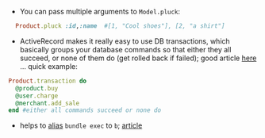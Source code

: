 * You can pass multiple arguments to `Model.pluck`:
``` ruby 
  Product.pluck :id,:name  #[1, "Cool shoes"], [2, "a shirt"]
``` 
* ActiveRecord makes it really easy to use DB transactions, which basically groups your database commands so that either they all succeed, or none of them do (get rolled back if failed); good article [here](http://vaidehijoshi.github.io/blog/2015/08/18/safer-sql-using-activerecord-transactions/) ... quick example:

``` ruby
Product.transaction do
  @product.buy
  @user.charge
  @merchant.add_sale
end #either all commands succeed or none do
```

* helps to [alias](https://en.wikipedia.org/wiki/Alias_(command)) `bundle exec` to `b`; [article](https://coderwall.com/p/my5veg/shell-alias-to-stop-writing-bundle-exec)
